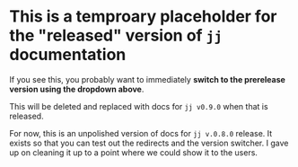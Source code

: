 # This is a temproary placeholder for the "released" version of `jj` documentation

If you see this, you probably want to immediately **switch to
the prerelease version using the dropdown above**.

This will be deleted and replaced with docs for `jj v0.9.0` when that is released. 

For now, this is an unpolished version of docs for `jj v.0.8.0` release. It exists so that you can test out the redirects
and the version switcher. I gave up on cleaning it up to a point where we could show it to the users.

